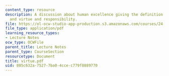 ```yaml
---
content_type: resource
description: A discussion about human excellence giving the definition of excellence,
  and virtue and responsibility.
file: https://ol-ocw-studio-app-production.s3.amazonaws.com/courses/24-200-ancient-philosophy-fall-2004/805c632a75277ba04ccec779f8889770_virtue.pdf
file_type: application/pdf
learning_resource_types:
- Lecture Notes
ocw_type: OCWFile
parent_title: Lecture Notes
parent_type: CourseSection
resourcetype: Document
title: virtue.pdf
uid: 805c632a-7527-7ba0-4cce-c779f8889770
---
```

